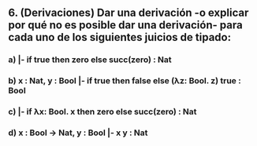 ## 6. (Derivaciones) Dar una derivación -o explicar por qué no es posible dar una derivación- para cada uno de los siguientes juicios de tipado:

### a) |- if true then zero else succ(zero) : Nat

### b) x : Nat, y : Bool |- if true then false else (λz: Bool. z) true : Bool

### c) |- if λx: Bool. x then zero else succ(zero) : Nat

### d) x : Bool -> Nat, y : Bool |- x y : Nat
